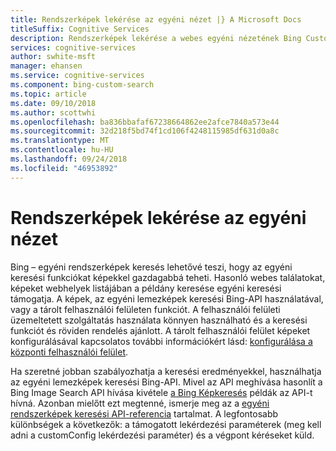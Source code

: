 ```yaml
---
title: Rendszerképek lekérése az egyéni nézet |} A Microsoft Docs
titleSuffix: Cognitive Services
description: Rendszerképek lekérése a webes egyéni nézetének Bing Custom Search használatával magas szintű áttekintése.
services: cognitive-services
author: swhite-msft
manager: ehansen
ms.service: cognitive-services
ms.component: bing-custom-search
ms.topic: article
ms.date: 09/10/2018
ms.author: scottwhi
ms.openlocfilehash: ba836bbafaf67238664862ee2afce7840a573e44
ms.sourcegitcommit: 32d218f5bd74f1cd106f4248115985df631d0a8c
ms.translationtype: MT
ms.contentlocale: hu-HU
ms.lasthandoff: 09/24/2018
ms.locfileid: "46953892"
---
```

# <a name="get-images-from-your-custom-view"></a>Rendszerképek lekérése az egyéni nézet

Bing – egyéni rendszerképek keresés lehetővé teszi, hogy az egyéni keresési funkciókat képekkel gazdagabbá teheti. Hasonló webes találatokat, képeket webhelyek listájában a példány keresése egyéni keresési támogatja. A képek, az egyéni lemezképek keresési Bing-API használatával, vagy a tárolt felhasználói felületen funkciót. A felhasználói felületi üzemeltetett szolgáltatás használata könnyen használható és a keresési funkciót és röviden rendelés ajánlott.  A tárolt felhasználói felület képeket konfigurálásával kapcsolatos további információkért lásd: [konfigurálása a központi felhasználói felület](hosted-ui.md).

Ha szeretné jobban szabályozhatja a keresési eredményekkel, használhatja az egyéni lemezképek keresési Bing-API. Mivel az API meghívása hasonlít a Bing Image Search API hívása kivétele [a Bing Képkeresés](../Bing-Image-Search/overview.md) példák az API-t hívná. Azonban mielőtt ezt megtenné, ismerje meg az a [egyéni rendszerképek keresési API-referencia](https://docs.microsoft.com/rest/api/cognitiveservices/bing-custom-images-api-v7-reference) tartalmat. A legfontosabb különbségek a következők: a támogatott lekérdezési paraméterek (meg kell adni a customConfig lekérdezési paraméter) és a végpont kéréseket küld.

<!--
## Next steps

[Call your custom view](search-your-custom-view.md)
-->